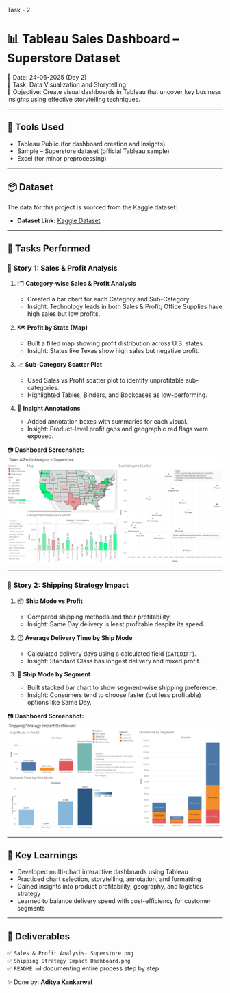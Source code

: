 Task - 2
# 📊 Tableau Sales Dashboard – Superstore Dataset

📅 Date: 24-06-2025 (Day 2)  
📂 Task: Data Visualization and Storytelling  
🎯 Objective: Create visual dashboards in Tableau that uncover key business insights using effective storytelling techniques.

---

## 🔧 Tools Used

- Tableau Public (for dashboard creation and insights)
- Sample – Superstore dataset (official Tableau sample)
- Excel (for minor preprocessing)

---

## 📦 Dataset

The data for this project is sourced from the Kaggle dataset:

- **Dataset Link:** [Kaggle Dataset](https://www.kaggle.com/datasets/vivek468/superstore-dataset-final)

---

## 🧪 Tasks Performed

### 📘 Story 1: Sales & Profit Analysis

1. 🗂️ **Category-wise Sales & Profit Analysis**
   - Created a bar chart for each Category and Sub-Category.
   - Insight: Technology leads in both Sales & Profit; Office Supplies have high sales but low profits.

2. 🗺️ **Profit by State (Map)**
   - Built a filled map showing profit distribution across U.S. states.
   - Insight: States like Texas show high sales but negative profit.

3. 📈 **Sub-Category Scatter Plot**
   - Used Sales vs Profit scatter plot to identify unprofitable sub-categories.
   - Highlighted Tables, Binders, and Bookcases as low-performing.

4. 📝 **Insight Annotations**
   - Added annotation boxes with summaries for each visual.
   - Insight: Product-level profit gaps and geographic red flags were exposed.

📷 **Dashboard Screenshot:**
![Sales & Profit Analysis](https://github.com/AdityaK-27/Elevate-Labs/blob/main/Task-2%3A%20Data%20Visualization%20and%20Storytelling/Sales%20%26%20Profit%20Analysis-%20Superstore.png)

---

### 🚚 Story 2: Shipping Strategy Impact

1. 📦 **Ship Mode vs Profit**
   - Compared shipping methods and their profitability.
   - Insight: Same Day delivery is least profitable despite its speed.

2. ⏱️ **Average Delivery Time by Ship Mode**
   - Calculated delivery days using a calculated field (`DATEDIFF`).
   - Insight: Standard Class has longest delivery and mixed profit.

3. 👥 **Ship Mode by Segment**
   - Built stacked bar chart to show segment-wise shipping preference.
   - Insight: Consumers tend to choose faster (but less profitable) options like Same Day.

📷 **Dashboard Screenshot:**
![Shipping Strategy Impact](https://github.com/AdityaK-27/Elevate-Labs/blob/main/Task-2%3A%20Data%20Visualization%20and%20Storytelling/Shipping%20Strategy%20Impact%20Dashboard.png)

---

## 🧠 Key Learnings

- Developed multi-chart interactive dashboards using Tableau
- Practiced chart selection, storytelling, annotation, and formatting
- Gained insights into product profitability, geography, and logistics strategy
- Learned to balance delivery speed with cost-efficiency for customer segments

---

## 📁 Deliverables

✅ `Sales & Profit Analysis- Superstore.png`  
✅ `Shipping Strategy Impact Dashboard.png`  
✅ `README.md` documenting entire process step by step

✨ Done by: **Aditya Kankarwal**

